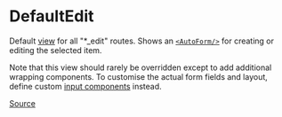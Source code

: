 # DefaultEdit

Default [view] for all "*_edit" routes.  Shows an [`<AutoForm/>`][AutoForm] for creating or editing the selected item.

Note that this view should rarely be overridden except to add additional wrapping components.  To customise the actual form fields and layout, define custom [input components] instead.

[Source]

[view]: ./index.md
[AutoForm]: ../components/AutoForm.md
[input components]: ../inputs/index.md
[Source]: https://github.com/wq/wq.app/blob/main/packages/react/src/views/DefaultEdit.js
